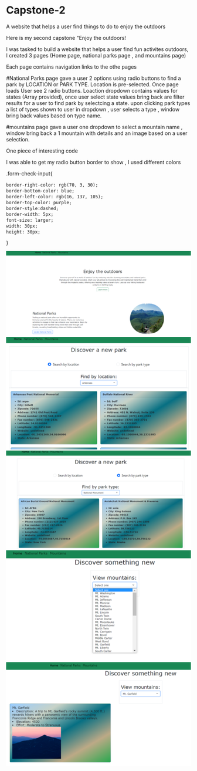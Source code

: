 # Capstone-2

A website that helps a user find things to do to enjoy the outdoors

Here is my second capstone "Enjoy the outdoors!

I was tasked to build a website that helps a user find fun activites outdoors, I created 3 pages (Home page, national parks page , and mountains page)

Each page contains navigation links to the othe pages


#National Parks page gave a user 2 options using radio buttons to find a park by LOCATION or PARK TYPE. Location is pre-selected. Once page loads User see 2 radio buttons. Loaction dropdown contains values for states (Array provided), once user select state values bring back are filter results for a user to find park by selectcing a state. upon clicking park types a list of types shown to user in dropdown , user selects a type , window bring back values based on type name. 


#mountains page gave a user one dropdown to select a mountain name , window bring back a 1  mountain with  details and an image based on a user selection.




One piece of interesting code 

I was able to get my radio button border to show , I used different colors 

.form-check-input{
  
    border-right-color: rgb(70, 3, 30);
    border-bottom-color: blue;
    border-left-color: rgb(16, 137, 105);
    border-top-color: purple;
    border-style:dashed;
    border-width: 5px;
    font-size: larger;
    width: 30px;
    height: 30px;
 
}


![Home page](images/HomepageCapstone.png)
![national parks page location](images/NationalParkLocation.png)
![national parks page park type](images/NationalParkparkType.png)
![mountains page](images/mountainspageDropDown.png)
![mountains page](images/mountainspage.png)
